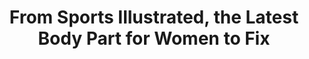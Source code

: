 ---
categories: all_articles
provider_display: "www.nytimes.com"
provider_name: "www.nytimes.com"
favicon_url: http://static01.nyt.com/favicon.ico
title: "From Sports Illustrated, the Latest Body Part for Women to Fix"
published: 2015-02-15
source: http://www.nytimes.com/2015/02/15/opinion/sunday/from-sports-illustrated-the-latest-body-part-for-women-to-fix.html
thumbnail: http://static01.nyt.com/images/2015/02/15/sunday-review/15WOMEN/15WOMEN-facebookJumbo.jpg
---